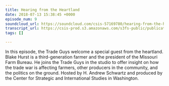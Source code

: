 ```yaml
---
title: Hearing from the Heartland
date: 2018-07-13 15:38:45 +0000
episode_num: 9
soundcloud_url: https://soundcloud.com/csis-57169780/hearing-from-the-heartland?in=csis-57169780/sets/the-trade-guys
transcript_url: https://csis-prod.s3.amazonaws.com/s3fs-public/publication/180716_The%20Trade%20Guys%20Hearing%20from%20the%20Heartland.pdf?jwGmU.59f.NNBnTUv4ZGeAIIabk2dUIP
tags: []

---
```

In this episode, the Trade Guys welcome a special guest from the heartland. Blake Hurst is a third-generation farmer and the president of the Missouri Farm Bureau. He joins the Trade Guys in the studio to offer insight on how the trade war is affecting farmers, other producers in the community, and the politics on the ground. Hosted by H. Andrew Schwartz and produced by the Center for Strategic and International Studies in Washington.